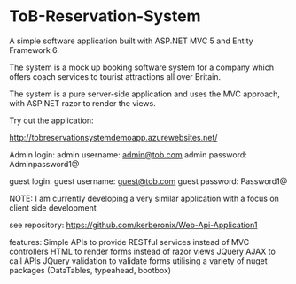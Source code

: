 # ToB-Reservation-System

A simple software application built with ASP.NET MVC 5 and Entity Framework 6.

The system is a mock up booking software system for a company which offers coach services to tourist attractions all over Britain.

The system is a pure server-side application and uses the MVC approach, with ASP.NET razor to render the views.

Try out the application:

http://tobreservationsystemdemoapp.azurewebsites.net/

Admin login: 
admin username: admin@tob.com
admin password: Adminpassword1@

guest login:
guest username: guest@tob.com
guest password: Password1@

NOTE: I am currently developing a very similar application with a focus on client side development

see repository: https://github.com/kerberonix/Web-Api-Application1

features:
Simple APIs to provide RESTful services instead of MVC controllers
HTML to render forms instead of razor views
JQuery AJAX to call APIs
JQuery validation to validate forms
utilising a variety of nuget packages (DataTables, typeahead, bootbox)



